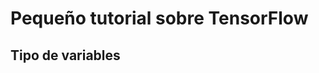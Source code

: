 
Pequeño tutorial sobre TensorFlow
===================================

Tipo de variables
------------------
